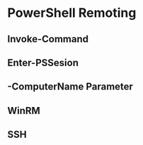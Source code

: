 # PowerShell Remoting  

## Invoke-Command  

## Enter-PSSesion  

## -ComputerName Parameter

## WinRM  

## SSH
